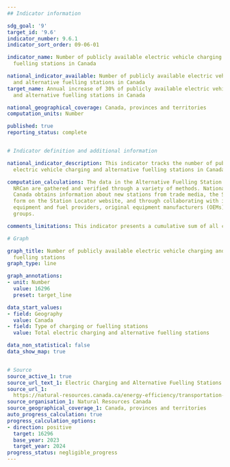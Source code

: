```yaml
---
## Indicator information

sdg_goal: '9'
target_id: '9.6'
indicator_number: 9.6.1
indicator_sort_order: 09-06-01

indicator_name: Number of publicly available electric vehicle charging and alternative
  fuelling stations in Canada

national_indicator_available: Number of publicly available electric vehicle charging
  and alternative fuelling stations in Canada
target_name: Annual increase of 30% of publicly available electric vehicle charging
  and alternative fuelling stations in Canada

national_geographical_coverage: Canada, provinces and territories
computation_units: Number

published: true
reporting_status: complete


# Indicator definition and additional information

national_indicator_description: This indicator tracks the number of publicly available
  electric vehicle charging and alternative fuelling stations in Canada.

computation_calculations: The data in the Alternative Fuelling Station Locator from
  NRCan are gathered and verified through a variety of methods. National Resources
  Canada obtains information about new stations from trade media, the Submit New Station
  form on the Station Locator website, and through collaborating with infrastructure
  equipment and fuel providers, original equipment manufacturers (OEMs), and industry
  groups.

comments_limitations: This indicator presents a cumulative sum of all currently available electric charging and alternative fuel stations throughout the years up to the latest Tuesday. As such, the latest reference year shown does not represent the data for the full calendar year but only accounts for the stations opened up to the last Tuesday. Please note that data are subject to change as stations that are no longer operational or that no longer provide alternative fuels are removed from the database as they are identified. As a result, the cumulative counts by year may fluctuate over time based on the addition of new stations and the removal of non-operational or non-alternative fuel stations.

# Graph

graph_title: Number of publicly available electric vehicle charging and alternative
  fuelling stations
graph_type: line

graph_annotations:
- unit: Number
  value: 16296
  preset: target_line

data_start_values:
- field: Geography
  value: Canada
- field: Type of charging or fuelling stations
  value: Total electric charging and alternative fuelling stations

data_non_statistical: false
data_show_map: true


# Source
source_active_1: true
source_url_text_1: Electric Charging and Alternative Fuelling Stations Locator
source_url_1: 
  https://natural-resources.canada.ca/energy-efficiency/transportation-alternative-fuels/electric-charging-alternative-fuelling-stationslocator-map/20487#/find/nearest
source_organisation_1: Natural Resources Canada
source_geographical_coverage_1: Canada, provinces and territories
auto_progress_calculation: true
progress_calculation_options:
- direction: positive
  target: 16296
  base_year: 2023
  target_year: 2024
progress_status: negligible_progress
---
```

